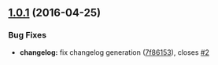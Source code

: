 <a name="1.0.1"></a>
## [1.0.1](https://github.com/gsikorski/conventional-release/compare/v1.0.0...v1.0.1) (2016-04-25)


### Bug Fixes

* **changelog:** fix changelog generation ([7f86153](https://github.com/gsikorski/conventional-release/commit/7f86153)), closes [#2](https://github.com/gsikorski/conventional-release/issues/2)



